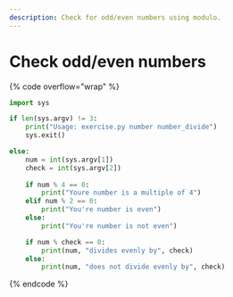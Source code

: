 ```yaml
---
description: Check for odd/even numbers using modulo.
---
```


# Check odd/even numbers

{% code overflow="wrap" %}
```python
import sys

if len(sys.argv) != 3:
    print("Usage: exercise.py number number_divide")
    sys.exit()

else:
    num = int(sys.argv[1])
    check = int(sys.argv[2])
    
    if num % 4 == 0:
        print("Youre number is a multiple of 4")
    elif num % 2 == 0:
        print("You're number is even")
    else:
        print("You're number is not even")

    if num % check == 0:
        print(num, "divides evenly by", check)
    else:
        print(num, "does not divide evenly by", check)
```
{% endcode %}

<figure><img src="broken-reference" alt=""><figcaption></figcaption></figure>
